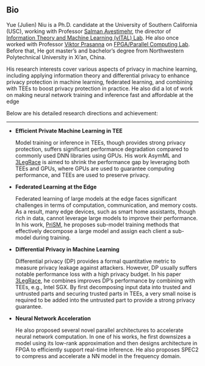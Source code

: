 <div class="begin-examples"></div>

## Bio  
  Yue (Julien) Niu is a Ph.D. candidate at the University of Southern California (USC), 
  working with Professor [Salman Avestimehr](https://www.avestimehr.com/), 
  the director of [Information Theory and Machine Learning (vITAL) Lab](https://www.avestimehr.com/vital-lab). 
  He also once worked with Professor [Viktor Prasanna](https://sites.usc.edu/prasanna/) 
  on [FPGA/Parallel Computing Lab](https://fpga.usc.edu/). 
  Before that, He got master’s and bachelor’s degree from Northwestern Polytechnical University in Xi’an, China.
  
  His research interests cover various aspects of privacy in machine learning, 
  including applying information theory and differential privacy 
  to enhance privacy protection in machine learning, federated learning, and 
  combining with TEEs to boost privacy protection in practice. 
  He also did a lot of work on making neural network training and inference fast and 
  affordable at the edge
  
  Below are his detailed research directions and achievement:

---

  - **Efficient Private Machine Learning in TEE**

    Model training or inference in TEEs, though provides strong privacy protection, 
    suffers significant performance degradation compared to commonly used DNN libraries using GPUs. 
    His work AsymML and [3LegRace](https://arxiv.org/abs/2110.01229) 
    is aimed to shrink the performance gap by leveraging both TEEs and GPUs, 
    where GPUs are used to guarantee computing performance, and TEEs are used to preserve privacy.

  - **Federated Learning at the Edge**
  
      Federated learning of large models at the edge faces significant challenges 
      in terms of computation, communication, and memory costs. 
      As a result, many edge devices, such as smart home assistants, though rich in data, 
      cannot leverage large models to improve their performance. 
      In his work, [PriSM](https://arxiv.org/abs/2208.13141), 
      he proposes sub-model training methods that effectively decompose 
      a large model and assign each client a sub-model during training.

  - **Differential Privacy in Machine Learning**

      Differential privacy (DP) provides a formal quantitative metric to measure privacy leakage 
      against attackers. However, DP usually suffers notable performance loss with 
      a high privacy budget. In his paper [3LegRace](https://arxiv.org/abs/2110.01229), 
      he combines improves DP’s performance 
      by combining with TEEs, e.g., Intel SGX. By first decomposing input data into 
      trusted and untrusted parts and securing trusted parts in TEEs, 
      a very small noise is required to be added into the untrusted part to 
      provide a strong privacy guarantee.

  - **Neural Network Acceleration**

      He also proposed several novel parallel architectures to accelerate neural network computation. 
      In one of his works, he first downsizes a model using its low-rank approximation and 
      then designs architecture in FPGA to efficiently support real-time inference. 
      He also proposes SPEC2 to compress and accelerate a NN model in the frequency domain.

<div class="end-examples"></div>